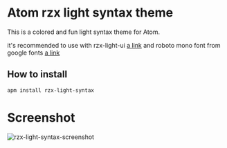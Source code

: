 # Atom rzx light syntax theme

This is a colored and fun light syntax theme for Atom.

it's recommended to use with rzx-light-ui [a link](https://atom.io/themes/rzx-light-ui) and roboto mono font from google fonts [a link](https://fonts.google.com/specimen/Roboto+Mono)

## How to install

```
apm install rzx-light-syntax
```
# Screenshot

![rzx-light-syntax-screenshot](https://user-images.githubusercontent.com/15671466/57981062-3e4c6880-7a09-11e9-90db-712fd35802e1.png)
